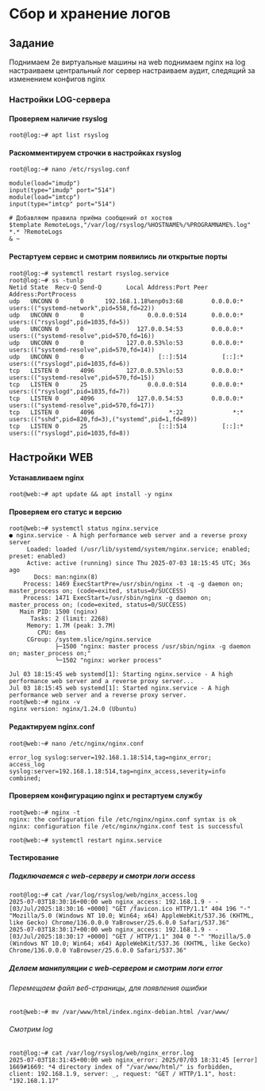 # Сбор и хранение логов 
## Задание
Поднимаем 2е виртуальные машины
на web поднимаем nginx
на log настраиваем центральный лог сервер
настраиваем аудит, следящий за изменением конфигов nginx
### Настройки LOG-сервера
#### Проверяем наличие rsyslog
```
root@log:~# apt list rsyslog
```
#### Раскомментируем строчки в настройках rsyslog
```
root@log:~# nano /etc/rsyslog.conf
```
```
module(load="imudp")
input(type="imudp" port="514")
module(load="imtcp")
input(type="imtcp" port="514")
```
```
# Добавляем правила приёма сообщений от хостов
$template RemoteLogs,"/var/log/rsyslog/%HOSTNAME%/%PROGRAMNAME%.log"
*.* ?RemoteLogs
& ~
```
#### Рестартуем сервис и смотрим появились ли открытые порты
```
root@log:~# systemctl restart rsyslog.service
root@log:~# ss -tunlp
Netid State  Recv-Q Send-Q       Local Address:Port Peer Address:PortProcess
udp   UNCONN 0      0      192.168.1.18%enp0s3:68        0.0.0.0:*    users:(("systemd-network",pid=558,fd=22))
udp   UNCONN 0      0                  0.0.0.0:514       0.0.0.0:*    users:(("rsyslogd",pid=1035,fd=5))
udp   UNCONN 0      0               127.0.0.54:53        0.0.0.0:*    users:(("systemd-resolve",pid=570,fd=16))
udp   UNCONN 0      0            127.0.0.53%lo:53        0.0.0.0:*    users:(("systemd-resolve",pid=570,fd=14))
udp   UNCONN 0      0                     [::]:514          [::]:*    users:(("rsyslogd",pid=1035,fd=6))
tcp   LISTEN 0      4096         127.0.0.53%lo:53        0.0.0.0:*    users:(("systemd-resolve",pid=570,fd=15))
tcp   LISTEN 0      25                 0.0.0.0:514       0.0.0.0:*    users:(("rsyslogd",pid=1035,fd=7))
tcp   LISTEN 0      4096            127.0.0.54:53        0.0.0.0:*    users:(("systemd-resolve",pid=570,fd=17))
tcp   LISTEN 0      4096                     *:22              *:*    users:(("sshd",pid=820,fd=3),("systemd",pid=1,fd=89))
tcp   LISTEN 0      25                    [::]:514          [::]:*    users:(("rsyslogd",pid=1035,fd=8))
```
## Настройки WEB
#### Устанавливаем nginx
```
root@web:~# apt update && apt install -y nginx
```
#### Проверяем его статус и версию
```
root@web:~# systemctl status nginx.service
● nginx.service - A high performance web server and a reverse proxy server
     Loaded: loaded (/usr/lib/systemd/system/nginx.service; enabled; preset: enabled)
     Active: active (running) since Thu 2025-07-03 18:15:45 UTC; 36s ago
       Docs: man:nginx(8)
    Process: 1469 ExecStartPre=/usr/sbin/nginx -t -q -g daemon on; master_process on; (code=exited, status=0/SUCCESS)
    Process: 1471 ExecStart=/usr/sbin/nginx -g daemon on; master_process on; (code=exited, status=0/SUCCESS)
   Main PID: 1500 (nginx)
      Tasks: 2 (limit: 2268)
     Memory: 1.7M (peak: 3.7M)
        CPU: 6ms
     CGroup: /system.slice/nginx.service
             ├─1500 "nginx: master process /usr/sbin/nginx -g daemon on; master_process on;"
             └─1502 "nginx: worker process"

Jul 03 18:15:45 web systemd[1]: Starting nginx.service - A high performance web server and a reverse proxy server...
Jul 03 18:15:45 web systemd[1]: Started nginx.service - A high performance web server and a reverse proxy server.
root@web:~# nginx -v
nginx version: nginx/1.24.0 (Ubuntu)
```
#### Редактируем nginx.conf
```
root@web:~# nano /etc/nginx/nginx.conf
```
```
error_log syslog:server=192.168.1.18:514,tag=nginx_error;
access_log syslog:server=192.168.1.18:514,tag=nginx_access,severity=info combined;
```
#### Проверяем конфигурацию nginx и рестартуем службу
```
root@web:~# nginx -t
nginx: the configuration file /etc/nginx/nginx.conf syntax is ok
nginx: configuration file /etc/nginx/nginx.conf test is successful
```
```
root@web:~# systemctl restart nginx.service
```
#### Тестирование
##### Подключаемся с web-серверу и смотри логи access
```
root@log:~# cat /var/log/rsyslog/web/nginx_access.log
2025-07-03T18:30:16+00:00 web nginx_access: 192.168.1.9 - - [03/Jul/2025:18:30:16 +0000] "GET /favicon.ico HTTP/1.1" 404 196 "-" "Mozilla/5.0 (Windows NT 10.0; Win64; x64) AppleWebKit/537.36 (KHTML, like Gecko) Chrome/136.0.0.0 YaBrowser/25.6.0.0 Safari/537.36"
2025-07-03T18:30:17+00:00 web nginx_access: 192.168.1.9 - - [03/Jul/2025:18:30:17 +0000] "GET / HTTP/1.1" 304 0 "-" "Mozilla/5.0 (Windows NT 10.0; Win64; x64) AppleWebKit/537.36 (KHTML, like Gecko) Chrome/136.0.0.0 YaBrowser/25.6.0.0 Safari/537.36"
```
##### Делаем манипуляции с web-сервером и смотрим логи error
###### Перемещаем файл веб-страницы, для появления ошибки
```
root@web:~# mv /var/www/html/index.nginx-debian.html /var/www/
```
###### Смотрим log
```
root@log:~# cat /var/log/rsyslog/web/nginx_error.log
2025-07-03T18:31:45+00:00 web nginx_error: 2025/07/03 18:31:45 [error] 1669#1669: *4 directory index of "/var/www/html/" is forbidden, client: 192.168.1.9, server: _, request: "GET / HTTP/1.1", host: "192.168.1.17"
```
